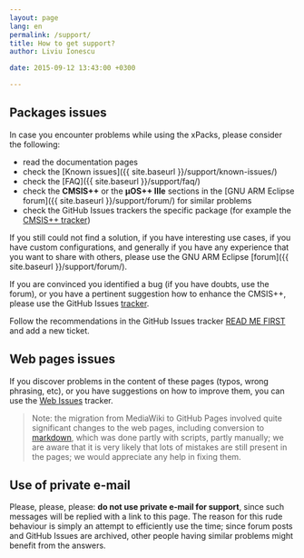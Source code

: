 ```yaml
---
layout: page
lang: en
permalink: /support/
title: How to get support?
author: Liviu Ionescu

date: 2015-09-12 13:43:00 +0300

---
```


## Packages issues

In case you encounter problems while using the xPacks, please consider the following:

* read the documentation pages
* check the [Known issues]({{ site.baseurl }}/support/known-issues/)
* check the [FAQ]({{ site.baseurl }}/support/faq/)
* check the **CMSIS++** or the **µOS++ IIIe** sections in the [GNU ARM Eclipse forum]({{ site.baseurl }}/support/forum/) for similar problems
* check the GitHub Issues trackers the specific package (for example the [CMSIS++ tracker](https://github.com/micro-os-plus/cmsis-plus/issues/))

If you still could not find a solution, if you have interesting use cases, if you have custom configurations, and generally if you have any experience that you want to share with others, please use the GNU ARM Eclipse [forum]({{ site.baseurl }}/support/forum/).

If you are convinced you identified a bug (if you have doubts, use the forum), or you have a pertinent suggestion how to enhance the CMSIS++, please use the GitHub Issues [tracker](https://github.com/micro-os-plus/cmsis-plus/issues/).

Follow the recommendations in the GitHub Issues tracker [READ ME FIRST](https://github.com/micro-os-plus/cmsis-plus/issues/1/) and add a new ticket.

## Web pages issues

If you discover problems in the content of these pages (typos, wrong phrasing, etc), or you have suggestions on how to improve them, you can use the [Web Issues](https://github.com/micro-os-plus/micro-os-plus.github.io/issues/) tracker.

> Note: the migration from MediaWiki to GitHub Pages involved quite significant changes to the web pages, including conversion to [markdown](http://daringfireball.net/projects/markdown/syntax), which was done partly with scripts, partly manually; we are aware that it is very likely that lots of mistakes are still present in the pages; we would appreciate any help in fixing them.

## Use of private e-mail

Please, please, please: **do not use private e-mail for support**, since such messages will be replied with a link to this page. The reason for this rude behaviour is simply an attempt to efficiently use the time; since forum posts and GitHub Issues are archived, other people having similar problems might benefit from the answers.
